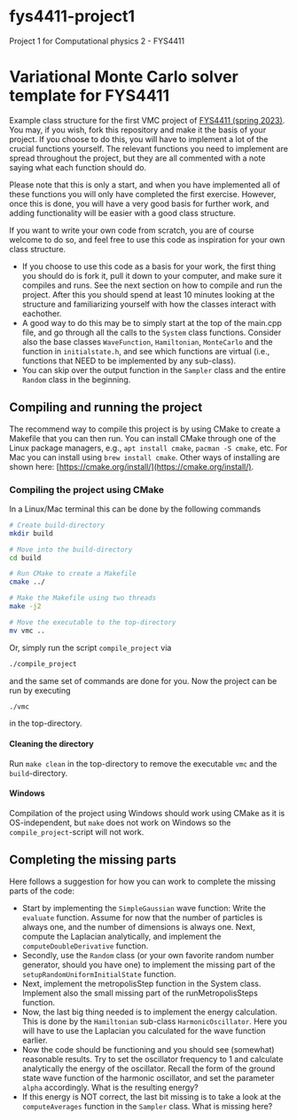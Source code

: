 # fys4411-project1
Project 1 for Computational physics 2 - FYS4411
# Variational Monte Carlo solver template for FYS4411

Example class structure for the first VMC project of [FYS4411 (spring 2023)](https://github.com/CompPhysics/ComputationalPhysics2). You may, if you wish, fork this repository and make it the basis of your project. If you choose to do this, you will have to implement a lot of the crucial functions yourself. The relevant functions you need to implement are spread throughout the project, but they are all commented with a note saying what each function should do.

Please note that this is only a start, and when you have implemented all of these functions you will only have completed the first exercise. However, once this is done, you will have a very good basis for further work, and adding functionality will be easier with a good class structure.

If you want to write your own code from scratch, you are of course welcome to do so, and feel free to use this code as inspiration for your own class structure.

- If you choose to use this code as a basis for your work, the first thing you should do is fork it, pull it down to your computer, and make sure it compiles and runs. See the next section on how to compile and run the project. After this you should spend at least 10 minutes looking at the structure and familiarizing yourself with how the classes interact with eachother. 
- A good way to do this may be to simply start at the top of the main.cpp file, and go through all the calls to the `System` class functions. Consider also the base classes `WaveFunction`, `Hamiltonian`, `MonteCarlo` and the function in `initialstate.h`, and see which functions are virtual (i.e., functions that NEED to be implemented by any sub-class).
- You can skip over the output function in the `Sampler` class and the entire `Random` class in the beginning.


## Compiling and running the project
The recommend way to compile this project is by using CMake to create a Makefile that you can then run. You can install CMake through one of the Linux package managers, e.g., `apt install cmake`, `pacman -S cmake`, etc. For Mac you can install using `brew install cmake`. Other ways of installing are shown here: [https://cmake.org/install/](https://cmake.org/install/).

### Compiling the project using CMake
In a Linux/Mac terminal this can be done by the following commands
```bash
# Create build-directory
mkdir build

# Move into the build-directory
cd build

# Run CMake to create a Makefile
cmake ../

# Make the Makefile using two threads
make -j2

# Move the executable to the top-directory
mv vmc ..
```
Or, simply run the script `compile_project` via
```bash
./compile_project
```
and the same set of commands are done for you. Now the project can be run by executing
```bash
./vmc
```
in the top-directory.

#### Cleaning the directory
Run `make clean` in the top-directory to remove the executable `vmc` and the `build`-directory.

#### Windows
Compilation of the project using Windows should work using CMake as it is OS-independent, but `make` does not work on Windows so the `compile_project`-script will not work.

## Completing the missing parts ##
Here follows a suggestion for how you can work to complete the missing parts of the code:
- Start by implementing the `SimpleGaussian` wave function: Write the `evaluate` function. Assume for now that the number of particles is always one, and the number of dimensions is always one. Next, compute the Laplacian analytically, and implement the `computeDoubleDerivative` function.
- Secondly, use the `Random` class (or your own favorite random number generator, should you have one) to implement the missing part of the `setupRandomUniformInitialState` function.
- Next, implement the metropolisStep function in the System class. Implement also the small missing part of the runMetropolisSteps function.
- Now, the last big thing needed is to implement the energy calculation. This is done by the `Hamiltonian` sub-class `HarmonicOscillator`. Here you will have to use the Laplacian you calculated for the wave function earlier.
- Now the code should be functioning and you should see (somewhat) reasonable results. Try to set the oscillator frequency to 1 and calculate analytically the energy of the oscillator. Recall the form of the ground state wave function of the harmonic oscillator, and set the parameter `alpha` accordingly. What is the resulting energy?
- If this energy is NOT correct, the last bit missing is to take a look at the `computeAverages` function in the `Sampler` class. What is missing here?
